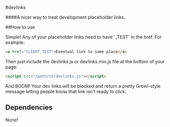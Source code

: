 #devlinks

####A nicer way to treat development placeholder links.

##How to use

Simple! Any of your placeholder links need to have '_TEST' in the href. For example:

```html
<a href="CLIENT_TEST">Eventual link to some place</a>
```

Then just include the devlinks.js or devlinks.min.js file at the bottom of your page:

``` html
<script src="/path/to/devlinks.js"></script>
```

And BOOM! Your dev links will be blocked and return a pretty Growl-style message letting people know that link isn't ready to click.

## Dependencies

None!